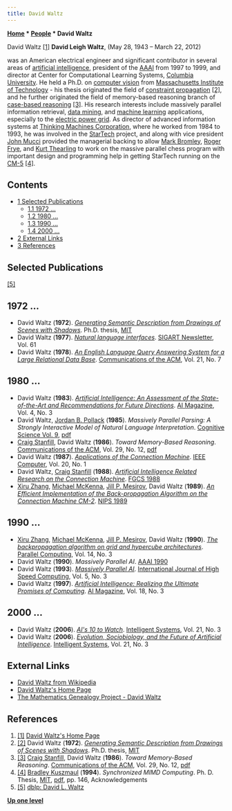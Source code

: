 ```yaml
---
title: David Waltz
---
```

**[Home](Home "Home") * [People](People "People") * David Waltz**

[](http://www.cs.columbia.edu/~waltz/) David Waltz <a id="cite-note-1" href="#cite-ref-1">[1]</a>
**David Leigh Waltz**, (May 28, 1943 – March 22, 2012)

was an American electrical engineer and significant contributor in several areas of [artificial intelligence](Artificial_Intelligence "Artificial Intelligence"), president of the [AAAI](AAAI "AAAI") from 1997 to 1999,
and director at Center for Computational Learning Systems, [Columbia University](Columbia_University "Columbia University").
He held a Ph.D. on [computer vision](https://en.wikipedia.org/wiki/Computer_vision) from [Massachusetts Institute of Technology](Massachusetts_Institute_of_Technology "Massachusetts Institute of Technology") - his thesis originated the field of [constraint propagation](https://en.wikipedia.org/wiki/Local_consistency) <a id="cite-note-2" href="#cite-ref-2">[2]</a>,
and he further originated the field of memory-based reasoning branch of [case-based reasoning](https://en.wikipedia.org/wiki/Case-based_reasoning) <a id="cite-note-3" href="#cite-ref-3">[3]</a>.
His research interests include massively parallel information retrieval, [data mining](https://en.wikipedia.org/wiki/Data_mining), and [machine learning](Learning "Learning") applications, especially to the [electric power grid](https://en.wikipedia.org/wiki/Electrical_grid).
As director of advanced information systems at [Thinking Machines Corporation](https://en.wikipedia.org/wiki/Thinking_Machines_Corporation),
where he worked from 1984 to 1993, he was involved in the [StarTech](StarTech "StarTech") project, and along with vice president [John Mucci](index.php?title=John_Mucci&action=edit&redlink=1 "John Mucci (page does not exist)") provided the managerial backing to allow [Mark Bromley](Mark_Bromley "Mark Bromley"), [Roger Frye](Roger_Frye "Roger Frye"), and [Kurt Thearling](Kurt_Thearling "Kurt Thearling") to work on the massive parallel chess program with important design and programming help in getting StarTech running on the [CM-5](Connection_Machine "Connection Machine") <a id="cite-note-4" href="#cite-ref-4">[4]</a>.

## Contents

- [1 Selected Publications](#selected-publications)
  - [1.1 1972 ...](#1972-...)
  - [1.2 1980 ...](#1980-...)
  - [1.3 1990 ...](#1990-...)
  - [1.4 2000 ...](#2000-...)
- [2 External Links](#external-links)
- [3 References](#references)

## Selected Publications

<a id="cite-note-5" href="#cite-ref-5">[5]</a>

## 1972 ...

- David Waltz (**1972**). *[Generating Semantic Description from Drawings of Scenes with Shadows](http://dspace.mit.edu/handle/1721.1/41205)*. Ph.D. thesis, [MIT](Massachusetts_Institute_of_Technology "Massachusetts Institute of Technology")
- David Waltz (**1977**). *[Natural language interfaces](https://dl.acm.org/citation.cfm?id=1045285)*. [SIGART Newsletter](ACM#SI "ACM"), Vol. 61
- David Waltz (**1978**). *[An English Language Query Answering System for a Large Relational Data Base](https://dl.acm.org/citation.cfm?id=359550)*. [Communications of the ACM](ACM#Communications "ACM"), Vol. 21, No. 7

## 1980 ...

- David Waltz (**1983**). *[Artificial Intelligence: An Assessment of the State-of-the-Art and Recommendations for Future Directions](https://aaai.org/ojs/index.php/aimagazine/article/view/405)*. [AI Magazine](AAAI#AIMAG "AAAI"), Vol. 4, No. 3
- David Waltz, [Jordan B. Pollack](Mathematician#JBPollack "Mathematician") (**1985**). *Massively Parallel Parsing: A Strongly Interactive Model of Natural Language Interpretation*. [Cognitive Science Vol. 9](http://www.informatik.uni-trier.de/~ley/db/journals/cogsci/cogsci9.html#WaltzP85), [pdf](http://www1.cs.columbia.edu/~waltz/Papers/Massively%20Parallel%20Parsing-Cognitive%20Science%201985.pdf)
- [Craig Stanfill](https://www.linkedin.com/in/craig-stanfill-9a01b910/), David Waltz (**1986**). *Toward Memory-Based Reasoning*. [Communications of the ACM](ACM#Communications "ACM"), Vol. 29, No. 12, [pdf](http://www1.cs.columbia.edu/~waltz/Papers/Torward%20Memory-Based%20Reasoning-ACM%201986.pdf)
- David Waltz (**1987**). *[Applications of the Connection Machine](https://www.semanticscholar.org/paper/Applications-of-the-Connection-Machine-Waltz/fa669c38b100f1dd3ab7cdcc7af4673145535752)*. [IEEE Computer](IEEE#Computer "IEEE"), Vol. 20, No. 1
- David Waltz, [Craig Stanfill](https://www.linkedin.com/in/craig-stanfill-9a01b910/) (**1988**). *[Artificial Intelligence Related Research on the Connection Machine](https://www.researchgate.net/publication/220993306_Artificial_Intelligence_Related_Research_on_the_Connection_Machine)*. [FGCS 1988](https://dblp.uni-trier.de/db/conf/fgcs/fgcs88.html)
- [Xiru Zhang](Mathematician#XZhang "Mathematician"), [Michael McKenna](https://dblp.uni-trier.de/pers/hd/m/McKenna:Michael), [Jill P. Mesirov](Mathematician#JPMesirov "Mathematician"), David Waltz (**1989**). *[An Efficient Implementation of the Back-propagation Algorithm on the Connection Machine CM-2](http://papers.neurips.cc/paper/281-an-efficient-implementation-of-the-back-propagation-algorithm-on-the-connection-machine-cm-2)*. [NIPS 1989](https://dblp.uni-trier.de/db/conf/nips/nips1989.html)

## 1990 ...

- [Xiru Zhang](Mathematician#XZhang "Mathematician"), [Michael McKenna](https://dblp.uni-trier.de/pers/hd/m/McKenna:Michael), [Jill P. Mesirov](Mathematician#JPMesirov "Mathematician"), David Waltz (**1990**). *[The backpropagation algorithm on grid and hypercube architectures](https://www.sciencedirect.com/science/article/pii/016781919090084M)*. [Parallel Computing](https://www.journals.elsevier.com/parallel-computing), Vol. 14, No. 3
- David Waltz (**1990**). *Massively Parallel AI*. [AAAI 1990](Conferences#AAAI-90 "Conferences")
- David Waltz (**1993**). *[Massively Parallel AI](https://www.worldscientific.com/doi/abs/10.1142/S0129053393000207)*. [International Journal of High Speed Computing](https://www.worldscientific.com/worldscinet/ijhsc), Vol. 5, No. 3
- David Waltz (**1997**). *[Artificial Intelligence: Realizing the Ultimate Promises of Computing](https://www.aaai.org/ojs/index.php/aimagazine/article/view/1305)*. [AI Magazine](AAAI#AIMAG "AAAI"), Vol. 18, No. 3

## 2000 ...

- David Waltz (**2006**). *[AI's 10 to Watch](https://dl.acm.org/citation.cfm?id=1155353)*. [Intelligent Systems](IEEE#Expert "IEEE"), Vol. 21, No. 3
- David Waltz (**2006**). *[Evolution, Sociobiology, and the Future of Artificial Intelligence](https://ieeexplore.ieee.org/document/1637354)*. [Intelligent Systems](IEEE#Expert "IEEE"), Vol. 21, No. 3

## External Links

- [David Waltz from Wikipedia](https://en.wikipedia.org/wiki/David_Waltz)
- [David Waltz's Home Page](http://www.cs.columbia.edu/~waltz/)
- [The Mathematics Genealogy Project - David Waltz](https://www.genealogy.math.ndsu.nodak.edu/id.php?id=61092)

## References

1. <a id="cite-ref-1" href="#cite-note-1">[1]</a> [David Waltz's Home Page](http://www.cs.columbia.edu/~waltz/)
1. <a id="cite-ref-2" href="#cite-note-2">[2]</a> David Waltz (**1972**). *[Generating Semantic Description from Drawings of Scenes with Shadows](http://dspace.mit.edu/handle/1721.1/41205)*. Ph.D. thesis, [MIT](Massachusetts_Institute_of_Technology "Massachusetts Institute of Technology")
1. <a id="cite-ref-3" href="#cite-note-3">[3]</a> [Craig Stanfill](https://www.linkedin.com/in/craig-stanfill-9a01b910/), David Waltz (**1986**). *Toward Memory-Based Reasoning*. [Communications of the ACM](ACM#Communications "ACM"), Vol. 29, No. 12, [pdf](http://www1.cs.columbia.edu/~waltz/Papers/Torward%20Memory-Based%20Reasoning-ACM%201986.pdf)
1. <a id="cite-ref-4" href="#cite-note-4">[4]</a> [Bradley Kuszmaul](Bradley_Kuszmaul "Bradley Kuszmaul") (**1994**). *Synchronized MIMD Computing*. Ph. D. Thesis, [MIT](Massachusetts_Institute_of_Technology "Massachusetts Institute of Technology"), [pdf](http://supertech.csail.mit.edu/papers/thesis-kuszmaul.pdf), pp. 146, Acknowledgements
1. <a id="cite-ref-5" href="#cite-note-5">[5]</a> [dblp: David L. Waltz](https://dblp.uni-trier.de/pers/hd/w/Waltz:David_L=.html)

**[Up one level](People "People")**

